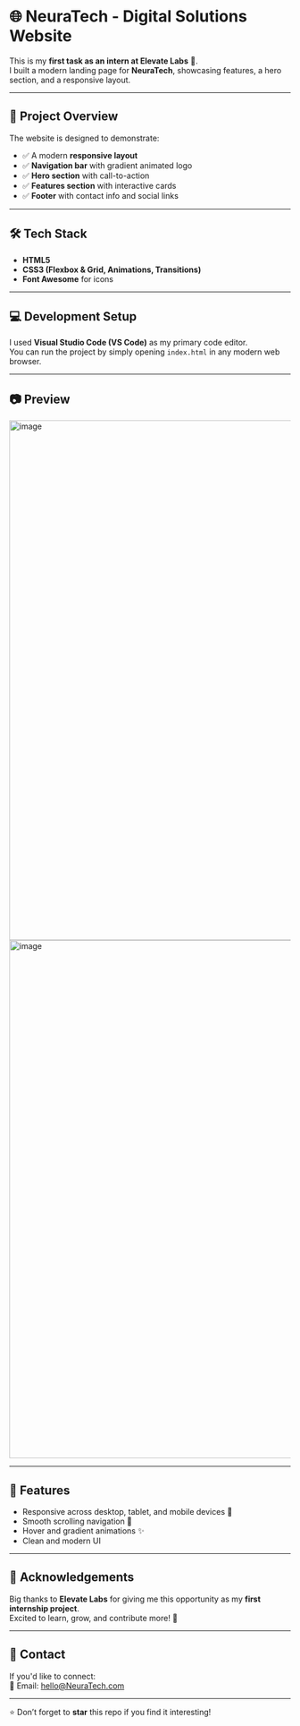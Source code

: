 # 🌐 NeuraTech - Digital Solutions Website

This is my **first task as an intern at Elevate Labs** 🎉.  
I built a modern landing page for **NeuraTech**, showcasing features, a hero section, and a responsive layout.

---

## 📖 Project Overview
The website is designed to demonstrate:
- ✅ A modern **responsive layout**
- ✅ **Navigation bar** with gradient animated logo
- ✅ **Hero section** with call-to-action
- ✅ **Features section** with interactive cards
- ✅ **Footer** with contact info and social links

---

## 🛠️ Tech Stack
- **HTML5**  
- **CSS3 (Flexbox & Grid, Animations, Transitions)**  
- **Font Awesome** for icons  

---

## 💻 Development Setup
I used **Visual Studio Code (VS Code)** as my primary code editor.  
You can run the project by simply opening `index.html` in any modern web browser.

---

## 📷 Preview
<img width="1896" height="929" alt="image" src="https://github.com/user-attachments/assets/e5af090f-ba5d-4af2-80b1-4283df0661b8" />

<img width="1897" height="926" alt="image" src="https://github.com/user-attachments/assets/2f85fa78-d8da-42a4-87cf-2be4176005ec" />


---

## 🚀 Features
- Responsive across desktop, tablet, and mobile devices 📱  
- Smooth scrolling navigation 🔗  
- Hover and gradient animations ✨  
- Clean and modern UI  

---

## 🙌 Acknowledgements
Big thanks to **Elevate Labs** for giving me this opportunity as my **first internship project**.  
Excited to learn, grow, and contribute more! 🚀  

---

## 📩 Contact
If you'd like to connect:  
📧 Email: hello@NeuraTech.com  

---

⭐ Don’t forget to **star** this repo if you find it interesting!
